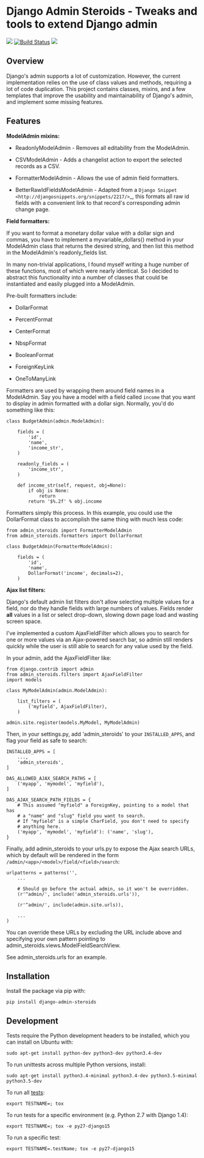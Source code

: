 Django Admin Steroids - Tweaks and tools to extend Django admin
===============================================================

[![](https://img.shields.io/pypi/v/django-admin-steroids.svg)](https://pypi.python.org/pypi/django-admin-steroids) [![Build Status](https://img.shields.io/travis/chrisspen/django-admin-steroids.svg?branch=master)](https://travis-ci.org/chrisspen/django-admin-steroids) [![](https://pyup.io/repos/github/chrisspen/django-admin-steroids/shield.svg)](https://pyup.io/repos/github/chrisspen/django-admin-steroids)

Overview
--------

Django's admin supports a lot of customization. However, the current
implementation relies on the use of class values and methods, requiring a lot
of code duplication. This project contains classes, mixins, and a few templates
that improve the usability and maintainability of Django's admin, and implement
some missing features.

Features
--------

**ModelAdmin mixins:**

- ReadonlyModelAdmin - Removes all editability from the ModelAdmin.

- CSVModelAdmin - Adds a changelist action to export the selected records as a CSV.

- FormatterModelAdmin - Allows the use of admin field formatters.

- BetterRawIdFieldsModelAdmin - Adapted from a `Django Snippet
  <http://djangosnippets.org/snippets/2217/>`_,
  this formats all raw id fields with a convenient link to that record's
  corresponding admin change page.

**Field formatters:**

If you want to format a monetary dollar value with a dollar sign
and commas, you have to implement a myvariable_dollars() method in your
ModelAdmin class that returns the desired string, and then list this method
in the ModelAdmin's readonly_fields list.

In many non-trivial applications, I found myself writing a huge number of these
functions, most of which were nearly identical. So I decided to abstract this
functionality into a number of classes that could be instantiated and easily
plugged into a ModelAdmin.

Pre-built formatters include:

- DollarFormat

- PercentFormat

- CenterFormat

- NbspFormat

- BooleanFormat

- ForeignKeyLink

- OneToManyLink

Formatters are used by wrapping them around field names in a ModelAdmin.
Say you have a model with a field called `income` that you want to display in
admin formatted with a dollar sign. Normally, you'd do something like this:

    class BudgetAdmin(admin.ModelAdmin):
    
        fields = (
            'id',
            'name',
            'income_str',
        )
        
        readonly_fields = (
            'income_str',
        )
        
        def income_str(self, request, obj=None):
            if obj is None:
                return
            return '$%.2f' % obj.income

Formatters simply this process. In this example, you could use the DollarFormat
class to accomplish the same thing with much less code:

    from admin_steroids import FormatterModelAdmin
    from admin_steroids.formatters import DollarFormat
    
    class BudgetAdmin(FormatterModelAdmin):
    
        fields = (
            'id',
            'name',
            DollarFormat('income', decimals=2),
        )

**Ajax list filters:**

Django's default admin list filters don't allow selecting multiple values
for a field, nor do they handle fields with large numbers of values.
Fields render **all** values in a list or select drop-down, slowing down page
load and wasting screen space.

I've implemented a custom AjaxFieldFilter which allows you to search for one
or more values via an Ajax-powered search bar, so admin still renders quickly
while the user is still able to search for any value used by the field.

In your admin, add the AjaxFieldFilter like:

    from django.contrib import admin
    from admin_steroids.filters import AjaxFieldFilter
    import models
    
    class MyModelAdmin(admin.ModelAdmin):
    
        list_filters = (
            ('myfield', AjaxFieldFilter),
        )
        
    admin.site.register(models.MyModel, MyModelAdmin)

Then, in your settings.py, add 'admin_steroids' to your `INSTALLED_APPS`, and flag your field as safe to search:

    INSTALLED_APPS = [
        ...,
        'admin_steroids',
    ]

    DAS_ALLOWED_AJAX_SEARCH_PATHS = [
        ('myapp', 'mymodel', 'myfield'),
    ]
    
    DAS_AJAX_SEARCH_PATH_FIELDS = {
        # This assumed "myfield" a ForeignKey, pointing to a model that has
        # a "name" and "slug" field you want to search.
        # If "myfield" is a simple CharField, you don't need to specify
        # anything here.
        ('myapp', 'mymodel', 'myfield'): ('name', 'slug'),
    }

Finally, add admin_steroids to your urls.py to expose the Ajax search URLs,
which by default will be rendered in the form `/admin/<app>/<model>/field/<field>/search`:

    urlpatterns = patterns('',
        ...
    
        # Should go before the actual admin, so it won't be overridden.
        (r'^admin/', include('admin_steroids.urls')),
        
        (r'^admin/', include(admin.site.urls)),
        
        ...
    )

You can override these URLs by excluding the URL include above and specifying
your own pattern pointing to admin_steroids.views.ModelFieldSearchView.

See admin_steroids.urls for an example.

Installation
------------

Install the package via pip with:

    pip install django-admin-steroids

Development
-----------

Tests require the Python development headers to be installed, which you can install on Ubuntu with:

    sudo apt-get install python-dev python3-dev python3.4-dev

To run unittests across multiple Python versions, install:

    sudo apt-get install python3.4-minimal python3.4-dev python3.5-minimal python3.5-dev

To run all [tests](http://tox.readthedocs.org/en/latest/):

    export TESTNAME=; tox

To run tests for a specific environment (e.g. Python 2.7 with Django 1.4):
    
    export TESTNAME=; tox -e py27-django15

To run a specific test:
    
    export TESTNAME=.testName; tox -e py27-django15
